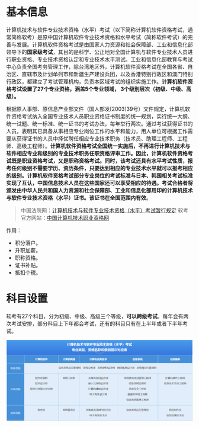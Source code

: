 # 基本信息

计算机技术与软件专业技术资格（水平）考试（以下简称计算机软件资格考试，通常简称软考）是原中国计算机软件专业技术资格和水平考试（简称软件考试）的完善与发展。计算机软件资格考试是由国家人力资源和社会保障部、工业和信息化部领导下的**国家级考试**，其目的是科学、公正地对全国计算机与软件专业技术人员进行职业资格、专业技术资格认定和专业技术水平测试。工业和信息化部教育与考试中心负责全国考务管理工作，除台湾地区外，计算机软件资格考试在全国各省、自治区、直辖市及计划单列市和新疆生产建设兵团，以及香港特别行政区和澳门特别行政区，都建立了考试管理机构，负责本区域考试的组织实施工作。**计算机软件资格考试设置了27个专业资格，涵盖5个专业领域， 3个级别层次（初级、中级、高级）。**

根据原人事部、原信息产业部文件（国人部发[2003]39号）文件规定，计算机软件资格考试纳入全国专业技术人员职业资格证书制度的统一规划，实行统一大纲、统一试题、统一标准、统一证书的考试办法，每年举行两次。通过考试获得证书的人员，表明其已具备从事相应专业岗位工作的水平和能力，用人单位可根据工作需要从获得证书的人员中择优聘任相应专业技术职务（技术员、助理工程师、工程师、高级工程师）。**计算机软件资格考试全国统一实施后，不再进行计算机技术与软件相应专业和级别的专业技术职务任职资格评审工作。因此，计算机软件资格考试既是职业资格考试，又是职称资格考试。同时，该考试还具有水平考试性质，报考任何级别不需要学历、资历条件，只要达到相应的专业技术水平就可以报考相应的级别。**计算机软件资格考试部分专业岗位的考试标准与日本、韩国相关考试标准实现了互认，中国信息技术人员在这些国家还可以享受相应的待遇。考试合格者将颁发由中华人民共和国人力资源和社会保障部、工业和信息化部用印的计算机技术与软件专业技术资格（水平）证书。该证书在**全国范围内有效**。

> 中国法院网：[计算机技术与软件专业技术资格（水平）考试暂行规定](https://www.chinacourt.org/law/detail/2003/10/id/90558.shtml)
> 软考官方网站：[中国计算机技术职业资格网](https://www.ruankao.org.cn/ "中国计算机技术职业资格网")

作用：

- 积分落户。
- 升职加薪。
- 职称资格。
- 证书补贴。
- 抵扣个税。

# 科目设置

软考有27个科目，分为初级、中级、高级三个等级，**可以跨级考试**。每年会有两次考试安排，部分科目上下年都会考试，还有的科目只有在上半年或者下半年考试。

![软考科目设置](软考科目设置.png)